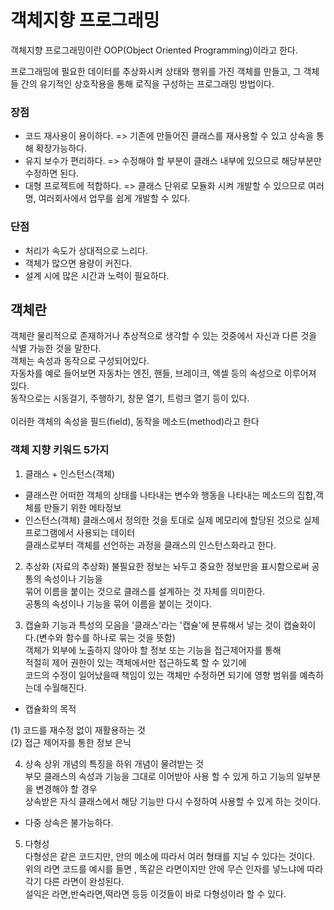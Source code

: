 # 객체지향 프로그래밍

객체지향 프로그래밍이란 OOP(Object Oriented Programming)이라고 한다.

프로그래밍에 필요한 데이터를 추상화시켜 상태와 행위를 가진 객체를 만들고,
그 객체들 간의 유기적인 상호작용을 통해 로직을 구성하는 프로그래밍 방법이다.
</br>

### 장점

- 코드 재사용이 용이하다. => 기존에 만들어진 클래스를 재사용할 수 있고 상속을 통해 확장가능하다.
- 유지 보수가 편리하다. => 수정해야 할 부분이 클래스 내부에 있으므로 해당부분만 수정하면 된다.
- 대형 프로젝트에 적합하다. => 클래스 단위로 모듈화 시켜 개발할 수 있으므로 여러명, 여러회사에서 업무를 쉽게 개발할 수 있다.
  </br>

### 단점

- 처리가 속도가 상대적으로 느리다.
- 객체가 많으면 용량이 커진다.
- 설계 시에 많은 시간과 노력이 필요하다.

## 객체란

객체란 물리적으로 존재하거나 추상적으로 생각할 수 있는 것중에서 자신과 다른 것을 식별 가능한 것을 말한다.</br>
객체는 속성과 동작으로 구성되어있다.</br>
자동차를 예로 들어보면 자동차는 엔진, 핸들, 브레이크, 엑셀 등의 속성으로 이루어져 있다.</br>
동작으로는 시동걸기, 주행하기, 창문 열기, 트렁크 열기 등이 있다.
</br></br>
이러한 객체의 속성을 필드(field), 동작을 메소드(method)라고 한다

### 객체 지향 키워드 5가지

1. 클래스 + 인스턴스(객체)
   </br>

- 클래스란
  어떠한 객체의 상태를 나타내는 변수와 행동을 나타내는 메소드의 집합,객체를 만들기 위한 메타정보
  </br>
- 인스턴스(객체)
  클래스에서 정의한 것을 토대로 실제 메모리에 할당된 것으로 실제 프로그램에서 사용되는 데이터</br>
  클래스로부터 객체를 선언하는 과정을 클래스의 인스턴스화라고 한다.
  </br>

2. 추상화 (자료의 추상화)
   불필요한 정보는 놔두고 중요한 정보만을 표시함으로써 공통의 속성이나 기능을</br>
   묶어 이름을 붙이는 것으로 클래스를 설계하는 것 자체를 의미한다.</br>
   공통의 속성이나 기능을 묶어 이름을 붙이는 것이다.
   </br>

3. 캡슐화
   기능과 특성의 모음을 '클래스'라는 '캡슐'에 분류해서 넣는 것이 캡슐화이다.(변수와 함수를 하나로 묶는 것을 뜻함)</br>
   객체가 외부에 노출하지 않아야 할 정보 또는 기능을 접근제어자를 통해</br>
   적절히 제어 권한이 있는 객체에서만 접근하도록 할 수 있기에</br>
   코드의 수정이 일어났을때 책임이 있는 객체만 수정하면 되기에 영향 범위를 예측하는데 수월해진다.

- 캡슐화의 목적

(1) 코드를 재수정 없이 재활용하는 것
</br>
(2) 접근 제어자를 통한 정보 은닉

4. 상속
   상위 개념의 특징을 하위 개념이 물려받는 것</br>
   부모 클래스의 속성과 기능을 그대로 이어받아 사용 할 수 있게 하고 기능의 일부분을 변경해야 할 경우</br>
   상속받은 자식 클래스에서 해당 기능만 다시 수정하여 사용할 수 있게 하는 것이다.
   </br>

- 다중 상속은 불가능하다.

5. 다형성</br>
   다형성은 같은 코드지만, 안의 메소에 따라서 여러 형태를 지닐 수 있다는 것이다.</br>
   위의 라면 코드를 예시를 들면 , 똑같은 라면이지만 안에 무슨 인자를 넣느냐에 따라 각기 다른 라면이 완성된다. </br>
   설익은 라면,반숙라면,떡라면 등등 이것들이 바로 다형성이라 할 수 있다.
